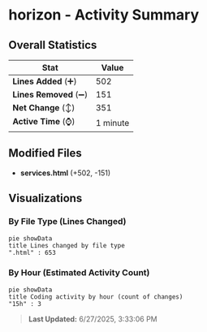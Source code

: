 # horizon - Activity Summary 

## Overall Statistics

| Stat                   | Value                                                             |
| ---------------------- | ----------------------------------------------------------------- |
| **Lines Added** (➕)   | 502                                          |
| **Lines Removed** (➖) | 151                                        |
| **Net Change** (↕)    | 351                |
| **Active Time** (⌚)   | 1 minute |


## Modified Files
- **services.html** (+502, -151)

## Visualizations

### By File Type (Lines Changed)

```mermaid
pie showData
title Lines changed by file type
".html" : 653
```

### By Hour (Estimated Activity Count)

```mermaid
pie showData
title Coding activity by hour (count of changes)
"15h" : 3
```


> **Last Updated:** 6/27/2025, 3:33:06 PM